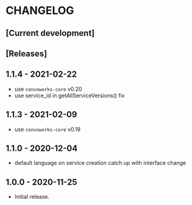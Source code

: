 # CHANGELOG

## [Current development]

## [Releases]

## 1.1.4 - 2021-02-22

* use `convoworks-core` v0.20
* use service_id in getAllServiceVersions() fix

## 1.1.3 - 2021-02-09

* use `convoworks-core` v0.19


## 1.1.0 - 2020-12-04

* default language on service creation catch up with interface change


## 1.0.0 - 2020-11-25

* Initial release.

